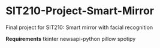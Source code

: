 # SIT210-Project-Smart-Mirror
Final project for SIT210: Smart mirror with facial recognition

<b>Requirements</b>
tkinter
newsapi-python
pillow
spotipy

